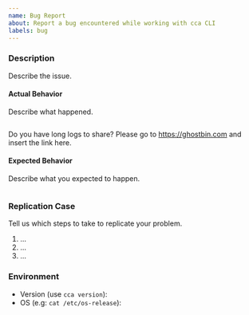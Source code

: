 ```yaml
---
name: Bug Report
about: Report a bug encountered while working with cca CLI
labels: bug
---
```

### Description

Describe the issue.

#### Actual Behavior

Describe what happened.

```
```

Do you have long logs to share? Please go to https://ghostbin.com and insert the link here.

#### Expected Behavior

Describe what you expected to happen.

```
```

### Replication Case

Tell us which steps to take to replicate your problem.

1. ...
2. ...
3. ...

### Environment

- Version (use `cca version`):
- OS (e.g: `cat /etc/os-release`):
